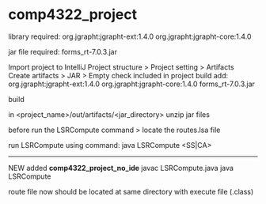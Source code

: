 # comp4322_project

library required:
org.jgrapht:jgrapht-ext:1.4.0
org.jgrapht:jgrapht-core:1.4.0

jar file required:
forms_rt-7.0.3.jar

Import project to IntelliJ
Project structure > Project setting > Artifacts
Create artifacts > JAR > Empty
check included in project build
add:
org.jgrapht:jgrapht-ext:1.4.0
org.jgrapht:jgrapht-core:1.4.0
forms_rt-7.0.3.jar

build

in <project_name>/out/artifacts/<jar_directory>
unzip jar files

before run the LSRCompute command > locate the routes.lsa file

run LSRCompute using command:
java LSRCompute <route filename> <start node> <SS|CA>
  
------
  
NEW added <b>comp4322_project_no_ide</b>
javac LSRCompute.java
java LSRCompute <route filename>
  
route file now should be located at same directory with execute file (.class)
